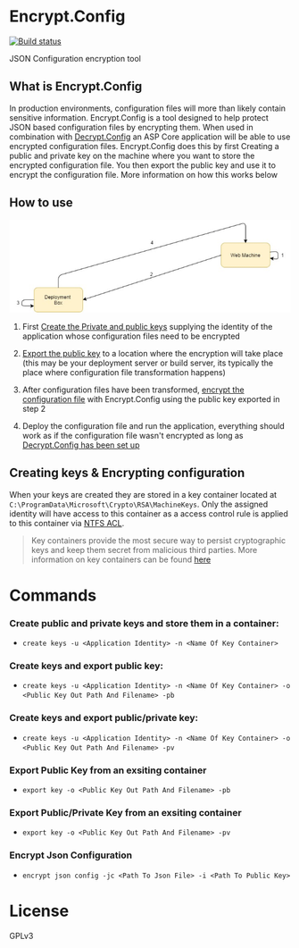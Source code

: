 # Encrypt.Config
[![Build status](https://ci.appveyor.com/api/projects/status/gfh5l8uq94ws732x/branch/master?svg=true)](https://github.com/Supercide/Encrypt.Config/tree/master)

JSON Configuration encryption tool

## What is Encrypt.Config

In production environments, configuration files will more than likely contain sensitive information. Encrypt.Config is a tool designed to help protect JSON based configuration files by encrypting them. When used in combination with [Decrypt.Config](https://github.com/Supercide/Decrypt.Config) an ASP Core application will be able to use encrypted configuration files. Encrypt.Config does this by first Creating a public and private key on the machine where you want to store the encrypted configuration file. You then export the public key and use it to encrypt the configuration file. More information on how this works below 

## How to use

![Diagram of how it works](./Diagram-How.jpg)

1. First [Create the Private and public keys](#create-public-and-private-keys-and-store-them-in-a-container) supplying the identity of the application whose configuration files need to be encrypted

2. [Export the public key](#export-public-key-from-an-exsiting-container) to a location where the encryption will take place (this may be your deployment server or build server, its typically the place where configuration file transformation happens)

3. After configuration files have been transformed, [encrypt the configuration file](#encrypt-json-configuration) with Encrypt.Config using the public key exported in step 2

4. Deploy the configuration file and run the application, everything should work as if the configuration file wasn't encrypted as long as [Decrypt.Config has been set up](https://github.com/Supercide/Decrypt.Config)

## Creating keys & Encrypting configuration

When your keys are created they are stored in a key container located at `C:\ProgramData\Microsoft\Crypto\RSA\MachineKeys`. Only the assigned identity will have access to this container as a access control rule is applied to this container via [NTFS ACL](http://www.ntfs.com/ntfs-permissions-acl-use.htm). 

>Key containers provide the most secure way to persist cryptographic keys and keep them secret from malicious third parties. More information on key containers can be found [here](https://msdn.microsoft.com/library/9a179f38-8fb7-4442-964c-fb7b9f39f5b9)

# Commands

### Create public and private keys and store them in a container:

- `create keys -u <Application Identity> -n <Name Of Key Container>`

###  Create keys and export public key: 
- `create keys -u <Application Identity> -n <Name Of Key Container> -o <Public Key Out Path And Filename> -pb` 

### Create keys and export public/private key: 
- `create keys -u <Application Identity> -n <Name Of Key Container> -o <Public Key Out Path And Filename> -pv`

### Export Public Key from an exsiting container
- `export key -o <Public Key Out Path And Filename> -pb`

### Export Public/Private Key from an exsiting container
- `export key -o <Public Key Out Path And Filename> -pv`

### Encrypt Json Configuration 
- `encrypt json config -jc <Path To Json File> -i <Path To Public Key>`

# License

GPLv3